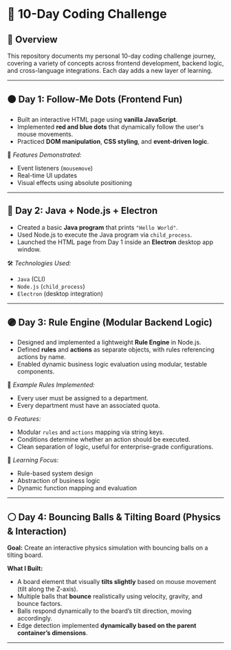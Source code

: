 # 🚀 10-Day Coding Challenge

## 📖 Overview

This repository documents my personal 10-day coding challenge journey, covering a variety of concepts across frontend development, backend logic, and cross-language integrations. Each day adds a new layer of learning.

---

## 🟠 Day 1: Follow-Me Dots (Frontend Fun)

- Built an interactive HTML page using **vanilla JavaScript**.
- Implemented **red and blue dots** that dynamically follow the user's mouse movements.
- Practiced **DOM manipulation**, **CSS styling**, and **event-driven logic**.

📸 *Features Demonstrated:*
- Event listeners (`mousemove`)
- Real-time UI updates
- Visual effects using absolute positioning

---

## 🔵 Day 2: Java + Node.js + Electron

- Created a basic **Java program** that prints `"Hello World"`.
- Used Node.js to execute the Java program via `child_process`.
- Launched the HTML page from Day 1 inside an **Electron** desktop app window.

🛠 *Technologies Used:*
- `Java` (CLI)
- `Node.js` (`child_process`)
- `Electron` (desktop integration)

---

## 🟣 Day 3: Rule Engine (Modular Backend Logic)

- Designed and implemented a lightweight **Rule Engine** in Node.js.
- Defined **rules** and **actions** as separate objects, with rules referencing actions by name.
- Enabled dynamic business logic evaluation using modular, testable components.

🔁 *Example Rules Implemented:*
- Every user must be assigned to a department.
- Every department must have an associated quota.

⚙️ *Features:*
- Modular `rules` and `actions` mapping via string keys.
- Conditions determine whether an action should be executed.
- Clean separation of logic, useful for enterprise-grade configurations.

🧠 *Learning Focus:*
- Rule-based system design
- Abstraction of business logic
- Dynamic function mapping and evaluation

---

## ⚪ Day 4: Bouncing Balls & Tilting Board (Physics & Interaction)

**Goal:** Create an interactive physics simulation with bouncing balls on a tilting board.

**What I Built:**
- A board element that visually **tilts slightly** based on mouse movement (tilt along the Z-axis).
- Multiple balls that **bounce** realistically using velocity, gravity, and bounce factors.
- Balls respond dynamically to the board’s tilt direction, moving accordingly.
- Edge detection implemented **dynamically based on the parent container’s dimensions**.

---
